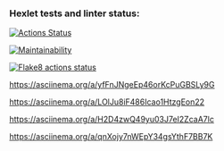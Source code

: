 ### Hexlet tests and linter status:
[![Actions Status](https://github.com/twistby/python-project-lvl1/workflows/hexlet-check/badge.svg)](https://github.com/twistby/python-project-lvl1/actions)

[![Maintainability](https://api.codeclimate.com/v1/badges/a99a88d28ad37a79dbf6/maintainability)](https://codeclimate.com/github/codeclimate/codeclimate/maintainability)

[![Flake8 actions status](https://github.com/twistby/python-project-lvl1/workflows/flake8%20Lint/badge.svg)](https://github.com/twistby/python-project-lvl1/actions)

https://asciinema.org/a/yfFnJNgeEp46orKcPuGBSLy9G

https://asciinema.org/a/LOlJu8iF486Icao1HtzgEon22

https://asciinema.org/a/H2D4zwQ49yu03J7eI2ZcaA7lc

https://asciinema.org/a/qnXojy7nWEpY34gsYthF7BB7K